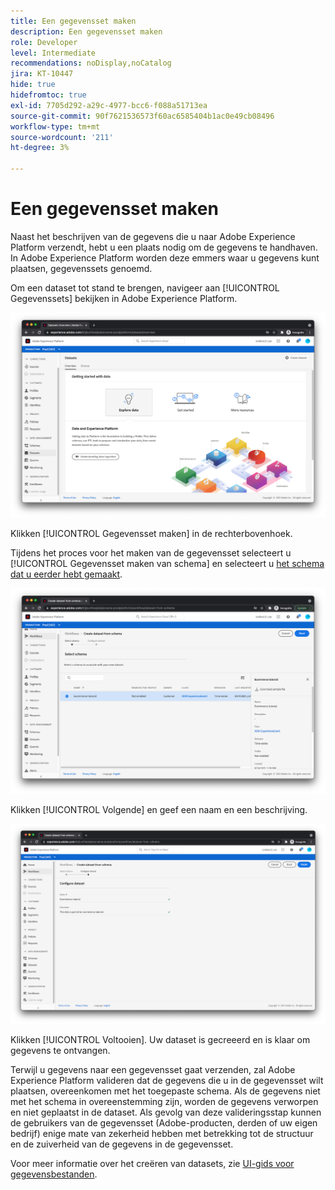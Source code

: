 ```yaml
---
title: Een gegevensset maken
description: Een gegevensset maken
role: Developer
level: Intermediate
recommendations: noDisplay,noCatalog
jira: KT-10447
hide: true
hidefromtoc: true
exl-id: 7705d292-a29c-4977-bcc6-f088a51713ea
source-git-commit: 90f7621536573f60ac6585404b1ac0e49cb08496
workflow-type: tm+mt
source-wordcount: '211'
ht-degree: 3%

---
```


# Een gegevensset maken

Naast het beschrijven van de gegevens die u naar Adobe Experience Platform verzendt, hebt u een plaats nodig om de gegevens te handhaven. In Adobe Experience Platform worden deze emmers waar u gegevens kunt plaatsen, gegevenssets genoemd.

Om een dataset tot stand te brengen, navigeer aan [!UICONTROL Gegevenssets] bekijken in Adobe Experience Platform.

![Gegevens, weergave](../../../assets/implementation-strategy/datasets-view.png)

Klikken [!UICONTROL Gegevensset maken] in de rechterbovenhoek.

Tijdens het proces voor het maken van de gegevensset selecteert u [!UICONTROL Gegevensset maken van schema] en selecteert u [het schema dat u eerder hebt gemaakt](create-a-schema.md).

![Schema selecteren](../../../assets/implementation-strategy/schema-selection.png)

Klikken [!UICONTROL Volgende] en geef een naam en een beschrijving.

![Naam en beschrijving van gegevensset](../../../assets/implementation-strategy/dataset-name-description.png)

Klikken [!UICONTROL Voltooien]. Uw dataset is gecreeerd en is klaar om gegevens te ontvangen.

Terwijl u gegevens naar een gegevensset gaat verzenden, zal Adobe Experience Platform valideren dat de gegevens die u in de gegevensset wilt plaatsen, overeenkomen met het toegepaste schema. Als de gegevens niet met het schema in overeenstemming zijn, worden de gegevens verworpen en niet geplaatst in de dataset. Als gevolg van deze valideringsstap kunnen de gebruikers van de gegevensset (Adobe-producten, derden of uw eigen bedrijf) enige mate van zekerheid hebben met betrekking tot de structuur en de zuiverheid van de gegevens in de gegevensset.

Voor meer informatie over het creëren van datasets, zie [UI-gids voor gegevensbestanden](https://experienceleague.adobe.com/docs/experience-platform/catalog/datasets/user-guide.html?lang=nl).
